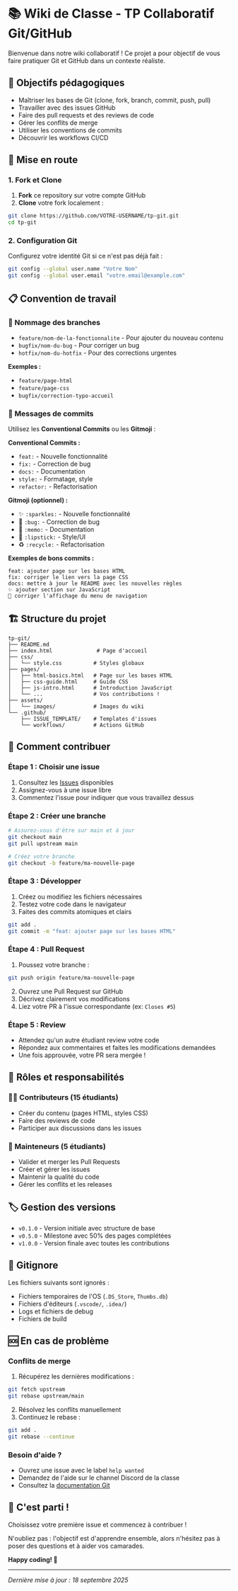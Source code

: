 # 📚 Wiki de Classe - TP Collaboratif Git/GitHub

Bienvenue dans notre wiki collaboratif ! Ce projet a pour objectif de vous faire pratiquer Git et GitHub dans un contexte réaliste.

## 🎯 Objectifs pédagogiques

- Maîtriser les bases de Git (clone, fork, branch, commit, push, pull)
- Travailler avec des issues GitHub
- Faire des pull requests et des reviews de code
- Gérer les conflits de merge
- Utiliser les conventions de commits
- Découvrir les workflows CI/CD

## 🚀 Mise en route

### 1. Fork et Clone
1. **Fork** ce repository sur votre compte GitHub
2. **Clone** votre fork localement :
```bash
git clone https://github.com/VOTRE-USERNAME/tp-git.git
cd tp-git
```

### 2. Configuration Git
Configurez votre identité Git si ce n'est pas déjà fait :
```bash
git config --global user.name "Votre Nom"
git config --global user.email "votre.email@example.com"
```

## 📋 Convention de travail

### 🌿 Nommage des branches
- `feature/nom-de-la-fonctionnalite` - Pour ajouter du nouveau contenu
- `bugfix/nom-du-bug` - Pour corriger un bug
- `hotfix/nom-du-hotfix` - Pour des corrections urgentes

**Exemples :**
- `feature/page-html`
- `feature/page-css`
- `bugfix/correction-typo-accueil`

### 💬 Messages de commits
Utilisez les **Conventional Commits** ou les **Gitmoji** :

**Conventional Commits :**
- `feat:` - Nouvelle fonctionnalité
- `fix:` - Correction de bug
- `docs:` - Documentation
- `style:` - Formatage, style
- `refactor:` - Refactorisation

**Gitmoji (optionnel) :**
- ✨ `:sparkles:` - Nouvelle fonctionnalité
- 🐛 `:bug:` - Correction de bug
- 📝 `:memo:` - Documentation
- 💄 `:lipstick:` - Style/UI
- ♻️ `:recycle:` - Refactorisation

**Exemples de bons commits :**
```
feat: ajouter page sur les bases HTML
fix: corriger le lien vers la page CSS
docs: mettre à jour le README avec les nouvelles règles
✨ ajouter section sur JavaScript
🐛 corriger l'affichage du menu de navigation
```

## 🏗️ Structure du projet

```
tp-git/
├── README.md
├── index.html              # Page d'accueil
├── css/
│   └── style.css          # Styles globaux
├── pages/
│   ├── html-basics.html   # Page sur les bases HTML
│   ├── css-guide.html     # Guide CSS
│   ├── js-intro.html      # Introduction JavaScript
│   └── ...                # Vos contributions !
├── assets/
│   └── images/            # Images du wiki
└── .github/
    ├── ISSUE_TEMPLATE/    # Templates d'issues
    └── workflows/         # Actions GitHub
```

## 📝 Comment contribuer

### Étape 1 : Choisir une issue
1. Consultez les [Issues](../../issues) disponibles
2. Assignez-vous à une issue libre
3. Commentez l'issue pour indiquer que vous travaillez dessus

### Étape 2 : Créer une branche
```bash
# Assurez-vous d'être sur main et à jour
git checkout main
git pull upstream main

# Créez votre branche
git checkout -b feature/ma-nouvelle-page
```

### Étape 3 : Développer
1. Créez ou modifiez les fichiers nécessaires
2. Testez votre code dans le navigateur
3. Faites des commits atomiques et clairs

```bash
git add .
git commit -m "feat: ajouter page sur les bases HTML"
```

### Étape 4 : Pull Request
1. Poussez votre branche :
```bash
git push origin feature/ma-nouvelle-page
```

2. Ouvrez une Pull Request sur GitHub
3. Décrivez clairement vos modifications
4. Liez votre PR à l'issue correspondante (ex: `Closes #5`)

### Étape 5 : Review
- Attendez qu'un autre étudiant review votre code
- Répondez aux commentaires et faites les modifications demandées
- Une fois approuvée, votre PR sera mergée !

## 👥 Rôles et responsabilités

### 🧑‍💻 Contributeurs (15 étudiants)
- Créer du contenu (pages HTML, styles CSS)
- Faire des reviews de code
- Participer aux discussions dans les issues

### 🔧 Mainteneurs (5 étudiants)
- Valider et merger les Pull Requests
- Créer et gérer les issues
- Maintenir la qualité du code
- Gérer les conflits et les releases

## 🏷️ Gestion des versions

- `v0.1.0` - Version initiale avec structure de base
- `v0.5.0` - Milestone avec 50% des pages complétées
- `v1.0.0` - Version finale avec toutes les contributions

## 🚫 Gitignore

Les fichiers suivants sont ignorés :
- Fichiers temporaires de l'OS (`.DS_Store`, `Thumbs.db`)
- Fichiers d'éditeurs (`.vscode/`, `.idea/`)
- Logs et fichiers de debug
- Fichiers de build

## 🆘 En cas de problème

### Conflits de merge
1. Récupérez les dernières modifications :
```bash
git fetch upstream
git rebase upstream/main
```

2. Résolvez les conflits manuellement
3. Continuez le rebase :
```bash
git add .
git rebase --continue
```

### Besoin d'aide ?
- Ouvrez une issue avec le label `help wanted`
- Demandez de l'aide sur le channel Discord de la classe
- Consultez la [documentation Git](https://git-scm.com/doc)

## 🎉 C'est parti !

Choisissez votre première issue et commencez à contribuer ! 

N'oubliez pas : l'objectif est d'apprendre ensemble, alors n'hésitez pas à poser des questions et à aider vos camarades. 

**Happy coding! 🚀**

---

*Dernière mise à jour : 18 septembre 2025*
